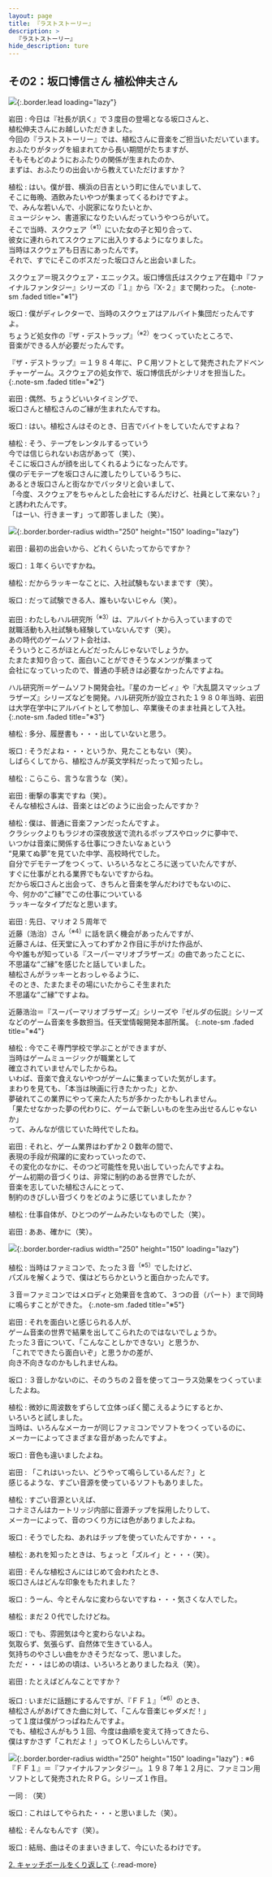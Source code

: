 ```yaml
---
layout: page
title: 『ラストストーリー』
description: >
  『ラストストーリー』
hide_description: ture
---
```


## その2：坂口博信さん 植松伸夫さん

![](/interviews/jp/wii/slsj/vol2/img/mainvisual1.jpg){:.border.lead loading="lazy"}

岩田
: 今日は『社長が訊く』で３度目の登場となる坂口さんと、<br>植松伸夫さんにお越しいただきました。<br>今回の『ラストストーリー』では、植松さんに音楽をご担当いただいています。<br>おふたりがタッグを組まれてから長い期間がたちますが、<br>そもそもどのようにおふたりの関係が生まれたのか、<br>まずは、おふたりの出会いから教えていただけますか？

植松
: はい。僕が昔、横浜の日吉という町に住んでいまして、<br>そこに毎晩、酒飲みたいやつが集まってくるわけですよ。<br>で、みんな若いんで、小説家になりたいとか、<br>ミュージシャン、書道家になりたいんだっていうやつらがいて。<br>そこで当時、スクウェア<sup>（※1）</sup>にいた女の子と知り合って、<br>彼女に連れられてスクウェアに出入りするようになりました。<br>当時はスクウェアも日吉にあったんです。<br>それで、すでにそこのボスだった坂口さんと出会いました。

スクウェア＝現スクウェア・エニックス。坂口博信氏はスクウェア在籍中『ファイナルファンタジー』シリーズの『１』から『X-２』まで関わった。
{:.note-sm .faded title="※1"}

坂口
: 僕がディレクターで、当時のスクウェアはアルバイト集団だったんですよ。<br>ちょうど処女作の『ザ・デストラップ』<sup>（※2）</sup>をつくっていたところで、<br>音楽ができる人が必要だったんです。

『ザ・デストラップ』＝１９８４年に、ＰＣ用ソフトとして発売されたアドベンチャーゲーム。スクウェアの処女作で、坂口博信氏がシナリオを担当した。
{:.note-sm .faded title="※2"}

岩田
: 偶然、ちょうどいいタイミングで、<br>坂口さんと植松さんのご縁が生まれたんですね。

坂口
: はい。植松さんはそのとき、日吉でバイトをしていたんですよね？

植松
: そう、テープをレンタルするっていう<br>今では信じられないお店があって（笑）、<br>そこに坂口さんが顔を出してくれるようになったんです。<br>僕のデモテープを坂口さんに渡したりしているうちに、<br>あるとき坂口さんと街なかでバッタリと会いまして、<br>「今度、スクウェアをちゃんとした会社にするんだけど、社員として来ない？」<br>と誘われたんです。<br>「はーい、行きまーす」って即答しました（笑）。

![](/interviews/jp/wii/slsj/vol2/img/photo1.jpg){:.border.border-radius width="250" height="150" loading="lazy"}

岩田
: 最初の出会いから、どれくらいたってからですか？

坂口
: １年くらいですかね。

植松
: だからラッキーなことに、入社試験もないままです（笑）。

坂口
: だって試験できる人、誰もいないじゃん（笑）。

岩田
: わたしもハル研究所<sup>（※3）</sup>は、アルバイトから入っていますので<br>就職活動も入社試験も経験していないんです（笑）。<br>あの時代のゲームソフト会社は、<br>そういうところがほとんどだったんじゃないでしょうか。<br>たまたま知り合って、面白いことができそうなメンツが集まって<br>会社になっていったので、普通の手続きは必要なかったんですよね。

ハル研究所＝ゲームソフト開発会社。『星のカービィ』や『大乱闘スマッシュブラザーズ』シリーズなどを開発。ハル研究所が設立された１９８０年当時、岩田は大学在学中にアルバイトとして参加し、卒業後そのまま社員として入社。
{:.note-sm .faded title="※3"}

植松
: 多分、履歴書も・・・出していないと思う。

坂口
: そうだよね・・・というか、見たこともない（笑）。<br>しばらくしてから、植松さんが英文学科だったって知ったし。

植松
: こらこら、言うな言うな（笑）。

岩田
: 衝撃の事実ですね（笑）。<br>そんな植松さんは、音楽とはどのように出会ったんですか？

植松
: 僕は、普通に音楽ファンだったんですよ。<br>クラシックよりもラジオの深夜放送で流れるポップスやロックに夢中で、<br>いつかは音楽に関係する仕事につきたいなぁという <br>“見果てぬ夢”を見ていた中学、高校時代でした。<br>自分でデモテープをつくって、いろいろなところに送っていたんですが、<br>すぐに仕事がとれる業界でもないですからね。<br>だから坂口さんと出会って、きちんと音楽を学んだわけでもないのに、<br>今、何かの“ご縁”でこの仕事についている<br>ラッキーなタイプだなと思います。

岩田
: 先日、マリオ２５周年で<br>近藤（浩治）さん<sup>（※4）</sup>に話を訊く機会があったんですが、<br>近藤さんは、任天堂に入ってわずか２作目に手がけた作品が、<br>今や誰もが知っている『スーパーマリオブラザーズ』の曲であったことに、<br>不思議な“ご縁”を感じたと話していました。<br>植松さんがラッキーとおっしゃるように、<br>そのとき、たまたまその場にいたからこそ生まれた<br>不思議な“ご縁”ですよね。

近藤浩治＝『スーパーマリオブラザーズ』シリーズや『ゼルダの伝説』シリーズなどのゲーム音楽を多数担当。任天堂情報開発本部所属。
{:.note-sm .faded title="※4"}

植松
: 今でこそ専門学校で学ぶことができますが、<br>当時はゲームミュージックが職業として<br>確立されていませんでしたからね。<br>いわば、音楽で食えないやつがゲームに集まっていた気がします。<br>まわりを見ても、「本当は映画に行きたかった」とか、<br>夢破れてこの業界にやって来た人たちが多かったかもしれません。<br>「果たせなかった夢の代わりに、ゲームで新しいものを生み出せるんじゃないか」<br>って、みんなが信じていた時代でしたね。

岩田
: それと、ゲーム業界はわずか２０数年の間で、<br>表現の手段が飛躍的に変わっていったので、<br>その変化のなかに、そのつど可能性を見い出していったんですよね。<br>ゲーム初期の音づくりは、非常に制約のある世界でしたが、<br>音楽を志していた植松さんにとって、<br>制約のきびしい音づくりをどのように感じていましたか？

植松
: 仕事自体が、ひとつのゲームみたいなものでした（笑）。

岩田
: ああ、確かに（笑）。

![](/interviews/jp/wii/slsj/vol2/img/photo2.jpg){:.border.border-radius width="250" height="150" loading="lazy"}

植松
: 当時はファミコンで、たった３音<sup>（※5）</sup>でしたけど、<br>パズルを解くようで、僕はどちらかというと面白かったんです。

３音＝ファミコンではメロディと効果音を含めて、３つの音（パート）まで同時に鳴らすことができた。
{:.note-sm .faded title="※5"}

岩田
: それを面白いと感じられる人が、<br>ゲーム音楽の世界で結果を出してこられたのではないでしょうか。<br>たった３音について、「こんなことしかできない」と思うか、<br>「これでできたら面白いぞ」と思うかの差が、<br>向き不向きなのかもしれませんね。

坂口
: ３音しかないのに、そのうちの２音を使ってコーラス効果をつくっていましたよね。

植松
: 微妙に周波数をずらして立体っぽく聞こえるようにするとか、<br>いろいろと試しました。<br>当時は、いろんなメーカーが同じファミコンでソフトをつくっているのに、<br>メーカーによってさまざまな音があったんですよ。

坂口
: 音色も違いましたよね。

岩田
: 「これはいったい、どうやって鳴らしているんだ？」と<br>感じるような、すごい音源を使っているソフトもありました。

植松
: すごい音源といえば、<br>コナミさんはカートリッジ内部に音源チップを採用したりして、<br>メーカーによって、音のつくり方には色がありましたよね。

坂口
: そうでしたね、あれはチップを使っていたんですか・・・。

植松
: あれを知ったときは、ちょっと「ズルイ」と・・・（笑）。

岩田
: そんな植松さんにはじめて会われたとき、<br>坂口さんはどんな印象をもたれました？

坂口
: うーん、今とそんなに変わらないですね・・・気さくな人でした。

植松
: まだ２０代でしたけどね。

坂口
: でも、雰囲気は今と変わらないよね。<br>気取らず、気張らず、自然体で生きている人。<br>気持ちのやさしい曲をかきそうだなって、思いました。<br>ただ・・・はじめの頃は、いろいろとありましたねえ（笑）。

岩田
: たとえばどんなことですか？

坂口
: いまだに話題にするんですが、『ＦＦ１』<sup>（※6）</sup>のとき、<br>植松さんがあげてきた曲に対して、「こんな音楽じゃダメだ！」<br>って１度は僕がつっぱねたんですよ。<br>でも、植松さんがもう１回、今度は曲順を変えて持ってきたら、<br>僕はすかさず「これだよ！」ってＯＫしたらしいんです。

![](/interviews/jp/wii/slsj/vol2/img/photo3.jpg){:.border.border-radius width="250" height="150" loading="lazy"}
: ※6『ＦＦ１』＝『ファイナルファンタジー』。１９８７年１２月に、ファミコン用ソフトとして発売されたＲＰＧ。シリーズ１作目。

一同
: （笑）

坂口
: これはしてやられた・・・と思いました（笑）。

植松
: そんなもんです（笑）。

坂口
: 結局、曲はそのままいきまして、今にいたるわけです。



[2. キャッチボールをくり返して](2.md)
{:.read-more}

